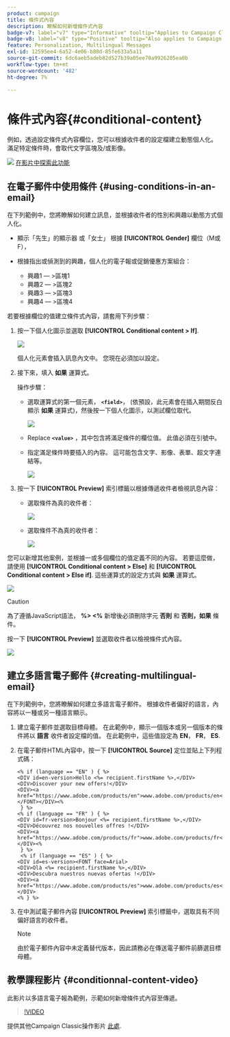 ```yaml
---
product: campaign
title: 條件式內容
description: 瞭解如何新增條件式內容
badge-v7: label="v7" type="Informative" tooltip="Applies to Campaign Classic v7"
badge-v8: label="v8" type="Positive" tooltip="Also applies to Campaign v8"
feature: Personalization, Multilingual Messages
exl-id: 12595ee4-6a52-4e06-b80d-85fe633a5a11
source-git-commit: 6dc6aeb5adeb82d527b39a05ee70a9926205ea0b
workflow-type: tm+mt
source-wordcount: '482'
ht-degree: 7%

---
```


# 條件式內容{#conditional-content}



例如，透過設定條件式內容欄位，您可以根據收件者的設定檔建立動態個人化。 滿足特定條件時，會取代文字區塊及/或影像。

![](assets/do-not-localize/how-to-video.png) [在影片中探索此功能](#conditionnal-content-video)


## 在電子郵件中使用條件 {#using-conditions-in-an-email}

在下列範例中，您將瞭解如何建立訊息，並根據收件者的性別和興趣以動態方式個人化。

* 顯示「先生」的顯示器 或「女士」 根據 **[!UICONTROL Gender]** 欄位（M或F），
* 根據指出或偵測到的興趣，個人化的電子報或促銷優惠方案組合：

   * 興趣1 — >區塊1
   * 興趣2 — >區塊2
   * 興趣3 — >區塊3
   * 興趣4 — >區塊4

若要根據欄位的值建立條件式內容，請套用下列步驟：

1. 按一下個人化圖示並選取 **[!UICONTROL Conditional content > If]**.

   ![](assets/s_ncs_user_conditional_content02.png)

   個人化元素會插入訊息內文中。 您現在必須加以設定。

1. 接下來，填入 **如果** 運算式。

   操作步驟：

   * 選取運算式的第一個元素， **`<field>`**， (依預設，此元素會在插入期間反白顯示 **如果** 運算式)，然後按一下個人化圖示，以測試欄位取代。

      ![](assets/s_ncs_user_conditional_content03.png)

   * Replace **`<value>`** ，其中包含將滿足條件的欄位值。 此值必須在引號中。
   * 指定滿足條件時要插入的內容。 這可能包含文字、影像、表單、超文字連結等。

      ![](assets/s_ncs_user_conditional_content04.png)

1. 按一下 **[!UICONTROL Preview]** 索引標籤以根據傳遞收件者檢視訊息內容：

   * 選取條件為真的收件者：

      ![](assets/s_ncs_user_conditional_content05.png)

   * 選取條件不為真的收件者：

      ![](assets/s_ncs_user_conditional_content06.png)

您可以新增其他案例，並根據一或多個欄位的值定義不同的內容。 若要這麼做，請使用 **[!UICONTROL Conditional content > Else]** 和 **[!UICONTROL Conditional content > Else if]**. 這些運算式的設定方式與 **如果** 運算式。

![](assets/s_ncs_user_conditional_content07.png)

>[!CAUTION]
>
>為了遵循JavaScript語法， **%> &lt;%** 新增後必須刪除字元 **否則** 和 **否則，如果** 條件。

按一下 **[!UICONTROL Preview]** 並選取收件者以檢視條件式內容。

![](assets/s_ncs_user_conditional_content08.png)

## 建立多語言電子郵件 {#creating-multilingual-email}

在下列範例中，您將瞭解如何建立多語言電子郵件。 根據收件者偏好的語言，內容將以一種或另一種語言顯示。

1. 建立電子郵件並選取目標母體。 在此範例中，顯示一個版本或另一個版本的條件將以 **語言** 收件者設定檔的值。 在此範例中，這些值設定為 **EN**， **FR**， **ES**.
1. 在電子郵件HTML內容中，按一下 **[!UICONTROL Source]** 定位並貼上下列程式碼：

   ```
   <% if (language == "EN" ) { %>
   <DIV id=en-version>Hello <%= recipient.firstName %>,</DIV>
   <DIV>Discover your new offers!</DIV>
   <DIV><a href="https://www.adobe.com/products/en">www.adobe.com/products/en</A></FONT></DIV><%
    } %>
   <% if (language == "FR" ) { %>
   <DIV id=fr-version>Bonjour <%= recipient.firstName %>,</DIV>
   <DIV>Découvrez nos nouvelles offres !</DIV>
   <DIV><a href="https://www.adobe.com/products/fr">www.adobe.com/products/fr</A></DIV><%
    } %>
    <% if (language == "ES" ) { %>
   <DIV id=es-version><FONT face=Arial>
   <DIV>Olà <%= recipient.firstName %>,</DIV>
   <DIV>Descubra nuestros nuevas ofertas !</DIV>
   <DIV><a href="https://www.adobe.com/products/es">www.adobe.com/products/es</A></DIV>
   <% } %>
   ```

1. 在中測試電子郵件內容 **[!UICONTROL Preview]** 索引標籤中，選取具有不同偏好語言的收件者。

   >[!NOTE]
   >
   >由於電子郵件內容中未定義替代版本，因此請務必在傳送電子郵件前篩選目標母體。

## 教學課程影片 {#conditionnal-content-video}

此影片以多語言電子報為範例，示範如何新增條件式內容至傳遞。

>[!VIDEO](https://video.tv.adobe.com/v/24926?quality=12)

提供其他Campaign Classic操作影片 [此處](https://experienceleague.adobe.com/docs/campaign-classic-learn/tutorials/overview.html?lang=zh-Hant).

